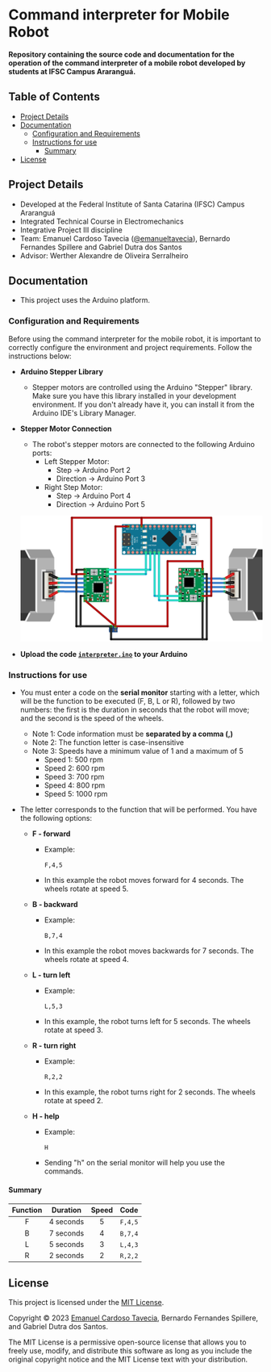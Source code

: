 # Command interpreter for Mobile Robot

**Repository containing the source code and documentation for the operation of the command interpreter of a mobile robot developed by students at IFSC Campus Araranguá.**

## Table of Contents

- [Project Details](#project-details)
- [Documentation](#documentation)
  - [Configuration and Requirements](#configuration-and-requirements)
  - [Instructions for use](#instructions-for-use)
    - [Summary](#summary)
- [License](#license)

## Project Details
- Developed at the Federal Institute of Santa Catarina (IFSC) Campus Araranguá
- Integrated Technical Course in Electromechanics
- Integrative Project III discipline
- Team: Emanuel Cardoso Tavecia ([@emanueltavecia](https://github.com/emanueltavecia)), Bernardo Fernandes Spillere and Gabriel Dutra dos Santos
- Advisor: Werther Alexandre de Oliveira Serralheiro

## Documentation

- This project uses the Arduino platform.

### Configuration and Requirements

Before using the command interpreter for the mobile robot, it is important to correctly configure the environment and project requirements. Follow the instructions below:

- **Arduino Stepper Library**
  - Stepper motors are controlled using the Arduino "Stepper" library. Make sure you have this library installed in your development environment. If you don't already have it, you can install it from the Arduino IDE's Library Manager.

- **Stepper Motor Connection**
  - The robot's stepper motors are connected to the following Arduino ports:
    - Left Stepper Motor:
      - Step → Arduino Port 2
      - Direction → Arduino Port 3
    - Right Step Motor:
      - Step → Arduino Port 4
      - Direction → Arduino Port 5
  
  ![Schematic representation of connections.](.github/schematic-representation.png "Schematic representation of connections")

- **Upload the code [`interpreter.ino`](interpreter.ino) to your Arduino**

### Instructions for use

- You must enter a code on the **serial monitor** starting with a letter, which will be the function to be executed (F, B, L or R), followed by two numbers: the first is the duration in seconds that the robot will move; and the second is the speed of the wheels.
  - Note 1: Code information must be **separated by a comma (,)**
  - Note 2: The function letter is case-insensitive
  - Note 3: Speeds have a minimum value of 1 and a maximum of 5
    - Speed 1: 500 rpm
    - Speed 2: 600 rpm
    - Speed 3: 700 rpm
    - Speed 4: 800 rpm
    - Speed 5: 1000 rpm

- The letter corresponds to the function that will be performed. You have the following options:

  - **F - forward**
    - Example:
      ```
      F,4,5
      ```
    - In this example the robot moves forward for 4 seconds. The wheels rotate at speed 5.

  - **B - backward**
    - Example:
      ```
      B,7,4
      ```
    - In this example the robot moves backwards for 7 seconds. The wheels rotate at speed 4.

  - **L - turn left**
    - Example:
      ```
      L,5,3
      ```
    - In this example, the robot turns left for 5 seconds. The wheels rotate at speed 3.

  - **R - turn right**
    - Example:
      ```
      R,2,2
      ```
    - In this example, the robot turns right for 2 seconds. The wheels rotate at speed 2.

  - **H - help**
    - Example:
      ```
      H
      ```
    - Sending "h" on the serial monitor will help you use the commands.

#### Summary

| Function | Duration | Speed | Code |
| :---: | :---: | :---: | :---: |
| F | 4 seconds | 5 | `F,4,5` |
| B | 7 seconds | 4 | `B,7,4` |
| L | 5 seconds | 3 | `L,4,3` |
| R | 2 seconds | 2 | `R,2,2` |

## License

This project is licensed under the [MIT License](LICENSE).

Copyright © 2023 [Emanuel Cardoso Tavecia](https://github.com/emanueltavecia), Bernardo Fernandes Spillere, and Gabriel Dutra dos Santos.

The MIT License is a permissive open-source license that allows you to freely use, modify, and distribute this software as long as you include the original copyright notice and the MIT License text with your distribution.
